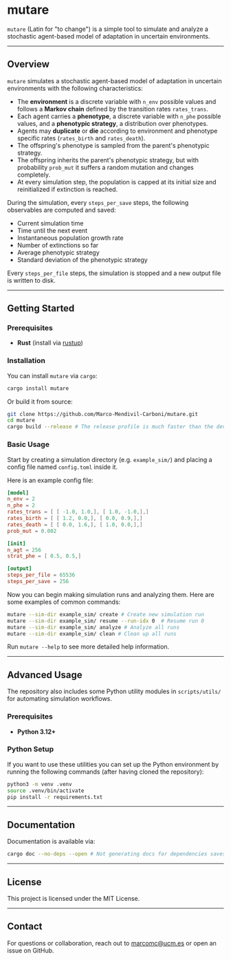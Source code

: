 # mutare

`mutare` (Latin for "to change") is a simple tool to simulate and analyze a stochastic agent-based model of adaptation in uncertain environments.

---

## Overview

`mutare` simulates a stochastic agent-based model of adaptation in uncertain environments with the following characteristics:

- The **environment** is a discrete variable with `n_env` possible values and follows a **Markov chain** defined by the transition rates `rates_trans`.
- Each agent carries a **phenotype**, a discrete variable with `n_phe` possible values, and a **phenotypic strategy**, a distribution over phenotypes.
- Agents may **duplicate** or **die** according to environment and phenotype specific rates (`rates_birth` and `rates_death`).
- The offspring's phenotype is sampled from the parent's phenotypic strategy.
- The offspring inherits the parent's phenotypic strategy, but with probability `prob_mut` it suffers a random mutation and changes completely.
- At every simulation step, the population is capped at its initial size and reinitialized if extinction is reached.

During the simulation, every `steps_per_save` steps, the following observables are computed and saved:
- Current simulation time
- Time until the next event
- Instantaneous population growth rate
- Number of extinctions so far
- Average phenotypic strategy
- Standard deviation of the phenotypic strategy

Every `steps_per_file` steps, the simulation is stopped and a new output file is written to disk.

---

## Getting Started

### Prerequisites

- **Rust** (install via [rustup](https://rustup.rs/))

### Installation

You can install `mutare` via `cargo`:

```bash
cargo install mutare
```

Or build it from source:

```bash
git clone https://github.com/Marco-Mendivil-Carboni/mutare.git
cd mutare
cargo build --release # The release profile is much faster than the dev profile
```

### Basic Usage

Start by creating a simulation directory (e.g. `example_sim/`) and placing a config file named `config.toml` inside it.

Here is an example config file:

```toml
[model]
n_env = 2
n_phe = 2
rates_trans = [ [ -1.0, 1.0,], [ 1.0, -1.0,],]
rates_birth = [ [ 1.2, 0.0,], [ 0.0, 0.9,],]
rates_death = [ [ 0.0, 1.6,], [ 1.0, 0.0,],]
prob_mut = 0.002

[init]
n_agt = 256
strat_phe = [ 0.5, 0.5,]

[output]
steps_per_file = 65536
steps_per_save = 256

```

Now you can begin making simulation runs and analyzing them. Here are some examples of common commands:

```bash
mutare --sim-dir example_sim/ create # Create new simulation run
mutare --sim-dir example_sim/ resume --run-idx 0  # Resume run 0
mutare --sim-dir example_sim/ analyze # Analyze all runs
mutare --sim-dir example_sim/ clean # Clean up all runs
```

Run `mutare --help` to see more detailed help information.

---

## Advanced Usage

The repository also includes some Python utility modules in `scripts/utils/` for automating simulation workflows.

### Prerequisites

- **Python 3.12+**

### Python Setup

If you want to use these utilities you can set up the Python environment by running the following commands (after having cloned the repository):

```bash
python3 -m venv .venv
source .venv/bin/activate
pip install -r requirements.txt
```

---

## Documentation

Documentation is available via:

```bash
cargo doc --no-deps --open # Not generating docs for dependencies saves time
```

---

## License

This project is licensed under the MIT License.

---

## Contact

For questions or collaboration, reach out to marcomc@ucm.es or open an issue on GitHub.

